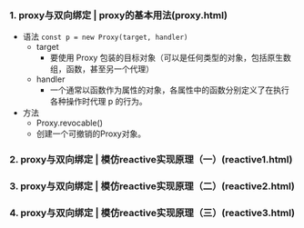 ### 1. proxy与双向绑定 | proxy的基本用法(proxy.html)
* 语法 `const p = new Proxy(target, handler)`
  * target
    * 要使用 Proxy 包装的目标对象（可以是任何类型的对象，包括原生数组，函数，甚至另一个代理）
  * handler
    * 一个通常以函数作为属性的对象，各属性中的函数分别定义了在执行各种操作时代理 p 的行为。
* 方法
  *  Proxy.revocable()
    *    创建一个可撤销的Proxy对象。

### 2. proxy与双向绑定 | 模仿reactive实现原理（一）(reactive1.html)
### 3. proxy与双向绑定 | 模仿reactive实现原理（二）(reactive2.html)
### 4. proxy与双向绑定 | 模仿reactive实现原理（三）(reactive3.html)